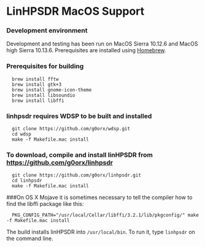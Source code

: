 # LinHPSDR MacOS Support

### Development environment

Development and testing has been run on MacOS Sierra 10.12.6 and MacOS high Sierra 10.13.6. Prerequisites are installed using [Homebrew](https://brew.sh/).

### Prerequisites for building

```
  brew install fftw
  brew install gtk+3
  brew install gnome-icon-theme
  brew install libsoundio
  brew install libffi
```

### linhpsdr requires WDSP to be built and installed

```
  git clone https://github.com/g0orx/wdsp.git
  cd wdsp
  make -f Makefile.mac install
```

### To download, compile and install linHPSDR from https://github.com/g0orx/linhpsdr

```
  git clone https://github.com/g0orx/linhpsdr.git
  cd linhpsdr
  make -f Makefile.mac install
```

###On OS X Mojave it is sometimes necessary to tell the compiler how to find the libffi package like this:

```
  PKG_CONFIG_PATH="/usr/local/Cellar/libffi/3.2.1/lib/pkgconfig/" make -f Makefile.mac install
```


The build installs linHPSDR into `/usr/local/bin`. To run it, type `linhpsdr` on the command line. 

